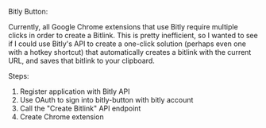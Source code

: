 Bitly Button:

Currently, all Google Chrome extensions that use Bitly require multiple clicks in order to create a Bitlink. This is pretty inefficient, so I wanted to see if I could use Bitly's API to create a one-click solution (perhaps even one with a hotkey shortcut) that automatically creates a bitlink with the current URL, and saves that bitlink to your clipboard. 

Steps:
1. Register application with Bitly API
2. Use OAuth to sign into bitly-button with bitly account
3. Call the "Create Bitlink" API endpoint
4. Create Chrome extension